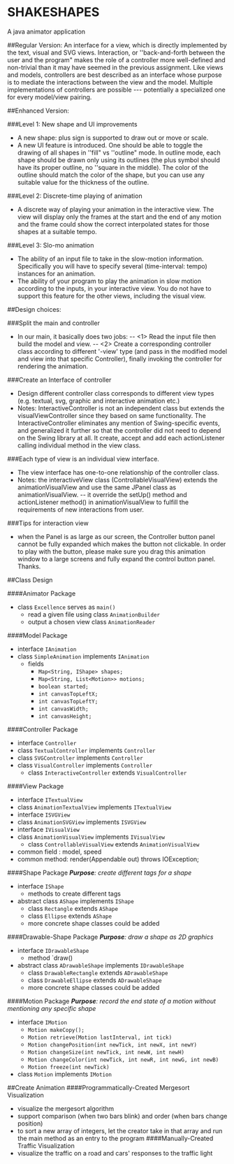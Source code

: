 # SHAKESHAPES
A java animator application

##Regular Version:
An interface for a view, which is directly implemented by the text, visual and SVG views. Interaction, or ''back-and-forth between the user and the program" makes the role of a controller more well-defined and non-trivial than it may have seemed in the previous assignment. Like views and models, controllers are best described as an interface whose purpose is to mediate the interactions between the view and the model. Multiple implementations of controllers are possible --- potentially a specialized one for every model/view pairing. 


##Enhanced Version:

###Level 1: New shape and UI improvements
- A new shape: plus sign is supported to draw out or move or scale.
- A new UI feature is introduced. One should be able to toggle the drawing of all shapes in ''fill" vs ''outline" mode. In outline mode, each shape should be drawn only using its outlines (the plus symbol should have its proper outline, no ''square in the middle). The color of the outline should match the color of the shape, but you can use any suitable value for the thickness of the outline.

###Level 2: Discrete-time playing of animation
- A discrete way of playing your animation in the interactive view. The view will display only the frames at the start and the end of any motion and the frame could show the correct interpolated states for those shapes at a suitable tempo.

###Level 3: Slo-mo animation

- The ability of an input file to take in the slow-motion information. Specifically you will have to specify several (time-interval: tempo) instances for an animation.
- The ability of your program to play the animation in slow motion according to the inputs, in your interactive view. You do not have to support this feature for the other views, including the visual view.





##Design choices:

###Split the main and controller
- In our main, it basically does two jobs: 
 -- <1> Read the input file then build the model and view. 
 -- <2> Create a corresponding controller class according to different '-view' type (and pass in the modified model and view into that specific Controller), finally invoking the controller for rendering the animation. 

###Create an Interface of controller 
- Design different controller class corresponds to different view types (e.g. textual, svg, graphic and interactive animation etc.)
- Notes: InteractiveController is not an independent class but extends the visualViewController since they based on same functionality. The InteractiveController eliminates any mention of Swing-specific events, and generalized it further so that the controller did not need to depend on the Swing library at all. It create, accept and add each actionListener calling individual method in the view class.

###Each type of view is an individual view interface.
- The view interface has one-to-one relationship of the controller class.
- Notes: the interactiveView class (ControllableVisualView) extends the animationVisualView and use the same JPanel class as animationVisualView.
 -- it override the setUp() method and actionListener method() in animationVisualView to fulfill the requirements of new interactions from user.

###Tips for interaction view
- when the Panel is as large as our screen, the Controller button panel cannot be fully expanded which makes the button not clickable. In order to play with the button, please make sure you drag this animation window to a large screens and fully expand the control button panel. Thanks.



##Class Design 

####Animator Package
- class `Excellence` serves as `main()`
    - read a given file using class `AnimationBuilder`
    - output a chosen view class `AnimationReader`

####Model Package
- interface `IAnimation`
- class `SimpleAnimation` implements `IAnimation`
    - fields
        - `Map<String, IShape> shapes;`
        - `Map<String, List<Motion>> motions;`
        - `boolean started;`
        - `int canvasTopLeftX;`
        - `int canvasTopLeftY;`
        - `int canvasWidth;`
        - `int canvasHeight;`

####Controller Package
- interface `Controller`
- class `TextualController` implements `Controller`
- class `SVGController` implements `Controller`
- class `VisualController` implements `Controller`
  - class `InteractiveController` extends `VisualController`

####View Package
- interface `ITextualView`
- class `AnimationTextualView` implements `ITextualView`
- interface `ISVGView`
- class `AnimationSVGView` implements `ISVGView `
- interface `IVisualView`
- class `AnimationVisualView` implements `IVisualView`
  - class `ControllableVisualView` extends `AnimationVisualView`
- common field : model, speed
- common method: render(Appendable out) throws IOException;


####Shape Package
_**Purpose**: create different tags for a shape_
- interface `IShape`
    - methods to create different tags
- abstract class `AShape` implements `IShape`
    - class `Rectangle` extends `AShape`
    - class `Ellipse` extends `AShape`
    - more concrete shape classes could be added

####Drawable-Shape Package
_**Purpose**: draw a shape as 2D graphics_
- interface `IDrawableShape`
    - method `draw()
- abstract class `ADrawableShape` implements `IDrawableShape`
    - class `DrawableRectangle` extends `ADrawableShape`
    - class `DrawableEllipse` extends `ADrawableShape`
    - more concrete shape classes could be added

####Motion Package
_**Purpose**: record the end state of a motion without mentioning any specific shape_
- interface `IMotion`
    - `Motion makeCopy();`
    - `Motion retrieve(Motion lastInterval, int tick)`
    - `Motion changePosition(int newTick, int newX, int newY)`
    - `Motion changeSize(int newTick, int newW, int newH)`
    - `Motion changeColor(int newTick, int newR, int newG, int newB)`
    - `Motion freeze(int newTick)`
- class `Motion` implements `IMotion`



##Create Animation
####Programmatically-Created
Mergesort Visualization
- visualize the mergesort algorithm
- support comparison (when two bars blink) and order (when bars change position)
- to sort a new array of integers, let the creator take in that array and run the main method as an entry to the program
####Manually-Created
Traffic Visualization
- visualize the traffic on a road and cars' responses to the traffic light
